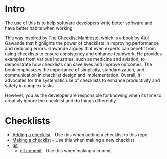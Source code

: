 
# Intro
The use of this is to help software developers write better software and have better habits when working

This was inspired by <a href="https://a.co/d/9DpHQHJ">The Checklist Manifesto</a>, which is a book by Atul 
Gawande that highlights the power of checklists in improving performance and reducing errors. Gawande argues 
that even experts can benefit from using checklists to ensure consistency and enhance teamwork. He provides 
examples from various industries, such as medicine and aviation, to demonstrate how checklists can save lives 
and improve outcomes. The book emphasizes the importance of simplicity, standardization, and communication in 
checklist design and implementation. Overall, it advocates for the systematic use of checklists to enhance 
productivity and safety in complex tasks.

However, you as the developer are responsible for knowing when its time to creativly ignore the checklist and 
do things differently.

# Checklists
* <a href='.\checklists\adding_a_checklist.txt'>Adding a checklist</a> - Use this when adding a checklist to this repo<br>
* <a href='.\checklists\making_a_checklist.txt'>Making a checklist</a> - Use this when making a new checklist<br>
* <a href='.\checklists\git'>git</a><br>
  * <a href='.\checklists\git\git_commit.txt'>git commit</a> - Use this when making a commit<br>
